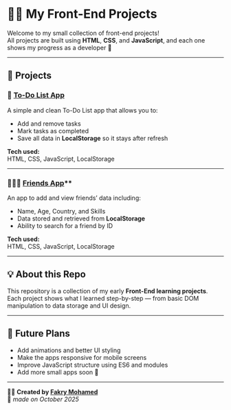 # 🧑‍💻 My Front-End Projects

Welcome to my small collection of front-end projects!  
All projects are built using **HTML**, **CSS**, and **JavaScript**, and each one shows my progress as a developer 💪  

---

## 🚀 Projects

### 📝 [To-Do List App](https://fakry333.github.io/My_Projects/ToDo-list/)
A simple and clean To-Do List app that allows you to:
- Add and remove tasks  
- Mark tasks as completed  
- Save all data in **LocalStorage** so it stays after refresh  

**Tech used:**  
HTML, CSS, JavaScript, LocalStorage  

---

### 🧑‍🤝‍🧑 [Friends App]((https://fakry333.github.io/My_Projects/Frinds/))**
An app to add and view friends’ data including:
- Name, Age, Country, and Skills  
- Data stored and retrieved from **LocalStorage**  
- Ability to search for a friend by ID  

**Tech used:**  
HTML, CSS, JavaScript, LocalStorage  

---

## 💡 About this Repo
This repository is a collection of my early **Front-End learning projects**.  
Each project shows what I learned step-by-step — from basic DOM manipulation to data storage and UI design.

---

## 🧠 Future Plans
- Add animations and better UI styling  
- Make the apps responsive for mobile screens  
- Improve JavaScript structure using ES6 and modules  
- Add more small apps soon 🚀  

---

👨‍💻 **Created by [Fakry Mohamed]()**  
📅 *made on October 2025*

